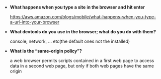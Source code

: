 - **What happens when you type a site in the browser and hit enter**

  https://aws.amazon.com/blogs/mobile/what-happens-when-you-type-a-url-into-your-browser

- **What devtools do you use in the browser; what do you do with them?**

  console, network, … etc(the default ones not the installed)

- **What is the “same-origin policy”?**

  a web browser permits scripts contained in a first web page to access data in a second web page, but only if both web pages have the same origin

